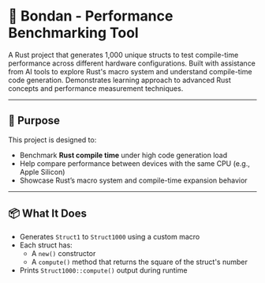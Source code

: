 # 🧠 Bondan - Performance Benchmarking Tool

A Rust project that generates 1,000 unique structs to test compile-time performance across different hardware configurations. Built with assistance from AI tools to explore Rust's macro system and understand compile-time code generation. Demonstrates learning approach to advanced Rust concepts and performance measurement techniques.

---

## 🚀 Purpose

This project is designed to:
- Benchmark **Rust compile time** under high code generation load
- Help compare performance between devices with the same CPU (e.g., Apple Silicon)
- Showcase Rust’s macro system and compile-time expansion behavior

---

## 📦 What It Does

- Generates `Struct1` to `Struct1000` using a custom macro
- Each struct has:
  - A `new()` constructor
  - A `compute()` method that returns the square of the struct's number
- Prints `Struct1000::compute()` output during runtime
